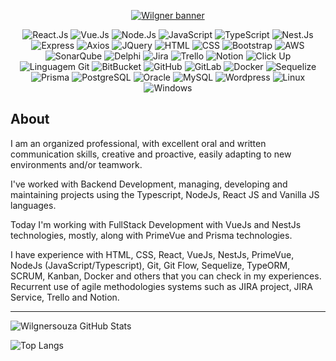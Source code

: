 <p align="center">
    <a href="https://wilgnersouza.github.io/meuportfolio2.0/">
		 <img src="https://i.imgur.com/HP7RbFc.png" title="Wilgner banner"/>
	</a>
</p>

<div align="center">
    
![](https://img.shields.io/badge/--0D0D0D.svg?style=flat&logoColor=61dafb&logo=react "React.Js")
![](https://img.shields.io/badge/--build?style=flat&logo=vue.js&logoColor=339933&color=FAFAFF "Vue.Js")
![](https://img.shields.io/badge/--339933.svg?style=flat&logoColor=FAFAFF&logo=node.js "Node.Js")
![](https://img.shields.io/badge/--0D0D0D.svg?style=flat&logoColor=F7DF1E&logo=javascript "JavaScript")
![](https://img.shields.io/badge/--0D0D0D.svg?style=flat&logoColor=61dafb&logo=typescript "TypeScript")
![](https://img.shields.io/badge/--FAFAFF.svg?style=flat&logoColor=DD0031&logo=nestjs "Nest.Js")
![](https://img.shields.io/badge/--FAFAFF.svg?style=flat&logoColor=0D0D0D&logo=express "Express")
![](https://img.shields.io/badge/--FAFAFF.svg?style=flat&logoColor=7952B3&logo=axios "Axios")
![](https://img.shields.io/badge/--0769AD.svg?style=flat&logoColor=FAFAFF&logo=jquery "JQuery")
![](https://img.shields.io/badge/--FAFAFF.svg?style=flat&logoColor=E34F26&logo=html5 "HTML")
![](https://img.shields.io/badge/--FAFAFF.svg?style=flat&logoColor=1572b6&logo=css3 "CSS")
![](https://img.shields.io/badge/--FAFAFF.svg?style=flat&logoColor=7952B3&logo=bootstrap "Bootstrap")
![](https://img.shields.io/badge/--FAFAFF.svg?style=flat&logoColor=0D0D0D&logo=amazon "AWS")
![](https://img.shields.io/badge/--FAFAFF.svg?style=flat&logoColor=007cba&logo=sonarqube "SonarQube")
![](https://img.shields.io/badge/--FAFAFF.svg?style=flat&logoColor=DD0031&logo=delphi "Delphi")
![](https://img.shields.io/badge/--build?style=flat&logo=jira&logoColor=blue&color=white "Jira")
![](https://img.shields.io/badge/--build?style=flat&logo=trello&logoColor=blue&color=white "Trello")
![](https://img.shields.io/badge/--build?style=flat&logo=notion&logoColor=black&color=white "Notion")
![](https://img.shields.io/badge/--build?style=flat&logo=clickup&logoColor=black&color=white "Click Up")
![](https://img.shields.io/badge/--FAFAFF.svg?style=flat&logoColor=fa7a18&logo=git "Linguagem Git")
![](https://img.shields.io/badge/--build?style=flat&logo=bitbucket&logoColor=blue&color=white "BitBucket")
![](https://img.shields.io/badge/--build?style=flat&logo=github&logoColor=black&color=white "GitHub")
![](https://img.shields.io/badge/--build?style=flat&logo=gitlab&logoColor=orange&color=white "GitLab")
![](https://img.shields.io/badge/--FAFAFF.svg?style=flat&logoColor=007cba&logo=docker "Docker")
![](https://img.shields.io/badge/--FAFAFF.svg?style=flat&logoColor=1572b6&logo=sequelize "Sequelize")
![](https://img.shields.io/badge/--build?style=flat&logo=prisma&logoColor=blue&color=white "Prisma")
![](https://img.shields.io/badge/--FAFAFF.svg?style=flat&logoColor=007cba&logo=postgresql "PostgreSQL")
![](https://img.shields.io/badge/--build?style=flat&logo=oracle&logoColor=red&color=white "Oracle")
![](https://img.shields.io/badge/--build?style=flat&logo=mysql&logoColor=blue&color=white "MySQL")
![](https://img.shields.io/badge/--2f7bad.svg?style=flat&logoColor=FAFAFF&logo=wordpress "Wordpress")
![](https://img.shields.io/badge/--build?style=flat&logo=linux&logoColor=black&color=white "Linux")
![](https://img.shields.io/badge/--build?style=flat&logo=windows&logoColor=blue&color=white "Windows")
</div>

## About

I am an organized professional, with excellent oral and written communication skills, creative and proactive, easily adapting to new environments and/or teamwork.

I've worked with Backend Development, managing, developing and maintaining projects using the Typescript, NodeJs, React JS and Vanilla JS languages.

Today I'm working with FullStack Development with VueJs and NestJs technologies, mostly, along with PrimeVue and Prisma technologies.

I have experience with HTML, CSS, React, VueJs, NestJs, PrimeVue, NodeJs (JavaScript/Typescript), Git, Git Flow, Sequelize, TypeORM, SCRUM, Kanban, Docker and others that you can check in my experiences. Recurrent use of agile methodologies systems such as JIRA project, JIRA Service, Trello and Notion.


----

![Wilgnersouza GitHub Stats](https://github-readme-stats.vercel.app/api?username=wilgnersouza&show_icons=true&hide=contribs,prs&theme=algolia&locale=pt-BR&border_radius=12&hide_border=true&count_private=true)

![Top Langs](https://github-readme-stats.vercel.app/api/top-langs/?username=wilgnersouza&show_icons=true&theme=algolia&locale=pt-BR&border_radius=12&hide_border=true&layout=compact&card_width=445&langs_count=6)
